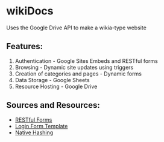 # wikiDocs
Uses the Google Drive API to make a wikia-type website

## Features:

1. Authentication - Google Sites Embeds and RESTful forms
2. Browsing - Dynamic site updates using triggers
3. Creation of categories and pages - Dynamic forms
4. Data Storage - Google Sheets 
5. Resource Hosting - Google Drive

## Sources and Resources:

- [RESTful Forms](https://theconfuzedsourcecode.wordpress.com/2019/11/11/you-may-restfully-submit-to-your-google-forms)
- [Login Form Template](https://www.formget.com/javascript-login-form/)
- [Native Hashing](https://stackoverflow.com/questions/8670909/is-there-any-builtin-javascript-string-hash-function-in-newest-browsers)



